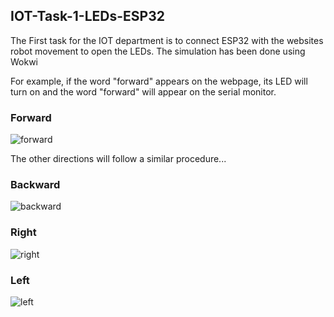 ## IOT-Task-1-LEDs-ESP32

The First task for the IOT department is to connect ESP32 with the websites robot movement to open the LEDs. The simulation has been done using Wokwi 

For example, if the word "forward" appears on the webpage, its LED will turn on and the word "forward" will appear on the serial monitor. 

### Forward

![forward](https://github.com/Emtenan-A/IOT-Task-1-LED-ESP32/assets/139411172/db197e13-e7df-4f45-b74a-dbd92050801f)

The other directions will follow a similar procedure...

### Backward

![backward](https://github.com/Emtenan-A/IOT-Task-1-LED-ESP32/assets/139411172/cf9b900d-8804-45ef-a1e7-ce487daf201c)

### Right

![right](https://github.com/Emtenan-A/IOT-Task-1-LED-ESP32/assets/139411172/5520ceb6-bd24-4773-b0f9-4329e9763f25)

### Left

![left](https://github.com/Emtenan-A/IOT-Task-1-LED-ESP32/assets/139411172/367453c8-e2c9-4b63-b72e-31af2f1ed542)
